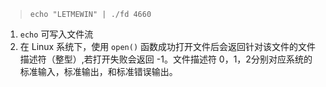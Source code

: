 > `echo "LETMEWIN" | ./fd 4660`

1.  `echo`  可写入文件流
2.  在 Linux 系统下，使用 `open()` 函数成功打开文件后会返回针对该文件的文件描述符（整型）,若打开失败会返回 -1。文件描述符 0，1，2分别对应系统的标准输入，标准输出，和标准错误输出。

